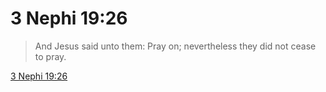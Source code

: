 # 3 Nephi 19:26

> And Jesus said unto them: Pray on; nevertheless they did not cease to pray.

[3 Nephi 19:26](https://www.churchofjesuschrist.org/study/scriptures/bofm/3-ne/19?lang=eng&id=p26#p26)


